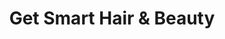 ---
title: "Get Smart Hair & Beauty"
url: /darlington/get-smart-hair-and-beauty/
shop: hairdresser
---